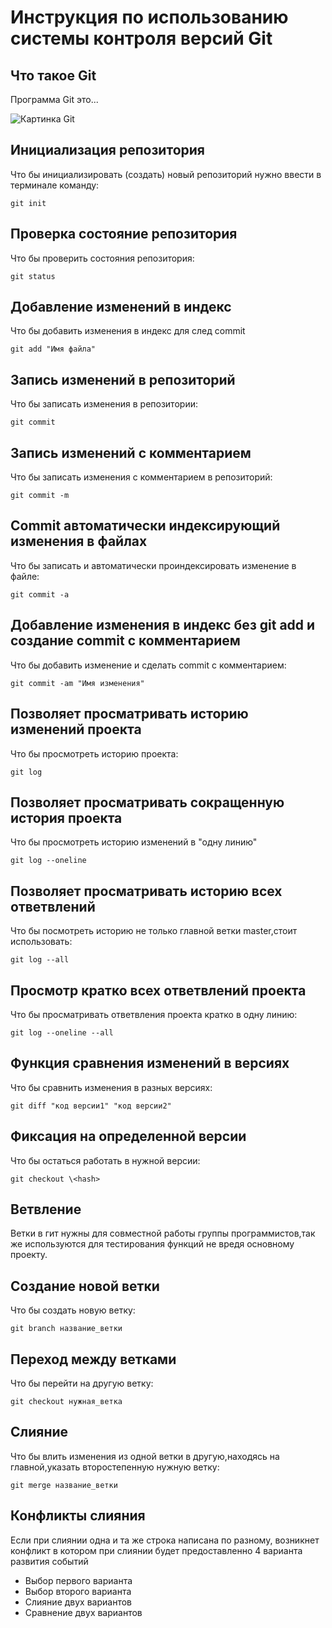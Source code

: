 # **Инструкция по использованию системы контроля версий Git**

## Что такое Git

Программа Git это...

![Картинка Git](123.jpeg)

## Инициализация репозитория 

Что бы инициализировать (создать) новый репозиторий нужно ввести в терминале команду:
    
    git init

## Проверка состояние репозитория

Что бы проверить состояния репозитория:

    git status

## Добавление изменений в индекс

Что бы добавить изменения в индекс для след commit 

    git add "Имя файла"

## Запись изменений в репозиторий

Что бы записать изменения в репозитории:

    git commit 

## Запись изменений с комментарием

Что бы записать изменения с комментарием в репозиторий:

    git commit -m

## Commit автоматически индексирующий изменения в файлах

Что бы записать и автоматически проиндексировать изменение в файле:


    git commit -a

## Добавление изменения в индекс без git add и создание commit с комментарием

Что бы добавить изменение и сделать commit с комментарием:

    git commit -am "Имя изменения"

## Позволяет просматривать историю изменений проекта

Что бы просмотреть историю проекта:

    git log

## Позволяет просматривать сокращенную история проекта

Что бы просмотреть историю изменений в "одну линию"

    git log --oneline

## Позволяет просматривать историю всех ответвлений 

Что бы посмотреть историю не только главной ветки master,стоит использовать:

    git log --all

## Просмотр кратко всех ответвлений проекта

Что бы просматривать ответвления проекта кратко в одну линию:

    git log --oneline --all

## Функция сравнения изменений в версиях

Что бы сравнить изменения в разных версиях:

    git diff "код версии1" "код версии2"

## Фиксация на определенной версии

Что бы остаться работать в нужной версии:

    git checkout \<hash>


## Ветвление

Ветки в гит нужны для совместной работы группы программистов,так же используются для тестирования функций не вредя основному проекту.


## Создание новой ветки

Что бы создать новую ветку:

    git branch название_ветки

## Переход между ветками

Что бы перейти на другую ветку:

    git checkout нужная_ветка

## Слияние 

Что бы влить изменения из одной ветки в другую,находясь на главной,указать второстепенную нужную ветку:

    git merge название_ветки

## Конфликты слияния

Если при слиянии одна и та же строка написана по разному, возникнет конфликт в котором при слиянии будет предоставленно 4 варианта развития событий

* Выбор первого варианта
* Выбор второго варианта
* Слияние двух вариантов
* Сравнение двух вариантов
